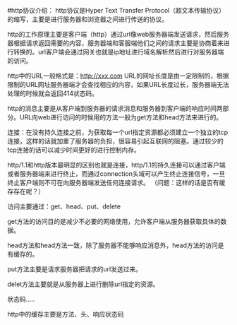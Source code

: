 #http协议介绍：
http协议是Hyper Text Transfer Protocol（超文本传输协议）的缩写，主要是进行服务器和浏览器之间进行传送的协议。

http的工作原理主要是客户端（http）通过url像web服务器端发送请求，然后服务器根据请求返回需要的内容，服务器端和客服端他们之间的请求主要是协商着来进行转换的。url客户端会通过网关也就是ip地址进行域名解析然后进行对服务器端的访问。

http中的URL一般格式是：http://xxx.com   URL的网址长度是由一定限制的，根据限制的URL网址服务器端才会查找相应的内容，如果URL长度过长，服务器端无法处理的时候就会返回414状态码。

http的消息主要是从客户端到服务器的请求消息和服务器到客户端的响应时间两部分。URL向web进行访问的时候用的方法一般为get方法和head方法来进行的。

连接：在没有持久连接之前，为获取每一个url指定资源都必须建立一个独立的tcp连接，这样的话就加重了服务器的负担，很容易引起互联网的阻塞。通过较少的tcp连接的话可以减少时间更好的进行控制内存。

http/1.1和http版本最明显的区别也就是连接，http/1.1的持久连接可以通过客户端或者服务器端来进行终止，而通过connection头域可以产生终止连接信号，一旦终止客户端则不可在向服务器端发送任何连接请求。
（问题：这样的话是否有缓存存在呢？）

访问主要通过：get、head、put、delete

get方法的访问目的是减少不必要的网络使用，允许客户端从服务器获取具体的数据。

head方法和head方法一致，除了服务器不能够响应消息外，head方法的访问是有缓存的。

put方法主要是请求服务器把请求的url发送过来。

delet方法主要就是从服务器上进行删除url指定的资源。

状态码.....

http中的缓存主要是方法、头、响应状态码
